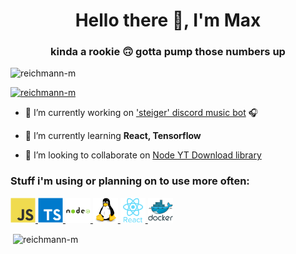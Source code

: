 <h1 align="center">Hello there 👋, I'm Max</h1>
<h3 align="center">kinda a rookie 🙃 gotta pump those numbers up</h3>

<p align="left"> <img src="https://komarev.com/ghpvc/?username=reichmann-m&label=Profile%20views&color=yellow&style=flat" alt="reichmann-m" /> </p>

<p align="left"> <a href="https://github.com/ryo-ma/github-profile-trophy"><img src="https://github-profile-trophy.vercel.app/?username=reichmann-m" alt="reichmann-m" /></a> </p>

- 🔭 I’m currently working on ['steiger' discord music bot](https://github.com/Reichmann-M/steiger-remastered) 🎧

- 🌱 I’m currently learning **React, Tensorflow**

- 👯 I’m looking to collaborate on [Node YT Download library](https://github.com/fent/node-ytdl-core)


<h3 align="left">Stuff i'm using or planning on to use more often:</h3>
<p align="left">
  <a
    href="https://developer.mozilla.org/en-US/docs/Web/JavaScript"
    target="_blank"
  >
    <img
      src="https://raw.githubusercontent.com/devicons/devicon/master/icons/javascript/javascript-original.svg"
      alt="javascript"
      width="40"
      height="40"
    />
  </a>
    <a href="https://www.typescriptlang.org/" target="_blank">
    <img
      src="https://raw.githubusercontent.com/devicons/devicon/master/icons/typescript/typescript-original.svg"
      alt="typescript"
      width="40"
      height="40"
    />
  </a>
    <a href="https://nodejs.org" target="_blank">
    <img
      src="https://raw.githubusercontent.com/devicons/devicon/master/icons/nodejs/nodejs-original-wordmark.svg"
      alt="nodejs"
      width="40"
      height="40"
    />
  </a>
  <a href="https://www.linux.org/" target="_blank">
    <img
      src="https://raw.githubusercontent.com/devicons/devicon/master/icons/linux/linux-original.svg"
      alt="linux"
      width="40"
      height="40"
    />
  </a>
  <a href="https://reactjs.org/" target="_blank">
    <img
      src="https://raw.githubusercontent.com/devicons/devicon/master/icons/react/react-original-wordmark.svg"
      alt="react"
      width="40"
      height="40"
    />
  </a>
    <a href="https://www.docker.com/" target="_blank">
    <img
      src="https://raw.githubusercontent.com/devicons/devicon/master/icons/docker/docker-original-wordmark.svg"
      alt="docker"
      width="40"
      height="40"
    />
  </a>
</p>

<p>&nbsp;<img align="center" src="https://github-readme-stats.vercel.app/api?username=reichmann-m&show_icons=true&locale=en" alt="reichmann-m" /></p>



<!--
**Reichmann-M/Reichmann-M** is a ✨ _special_ ✨ repository because its `README.md` (this file) appears on your GitHub profile.

Here are some ideas to get you started:

- 🔭 I’m currently working on ...
- 🌱 I’m currently learning ...
- 👯 I’m looking to collaborate on ...
- 🤔 I’m looking for help with ...
- 💬 Ask me about ...
- 📫 How to reach me: ...
- 😄 Pronouns: ...
- ⚡ Fun fact: ...
-->
